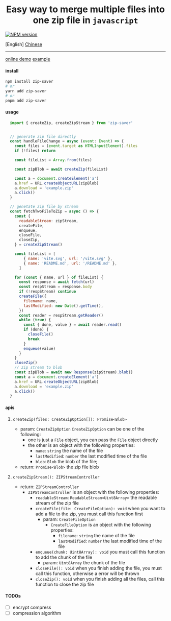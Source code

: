 <h1 align="center">
    Easy way to merge multiple files into one zip file in <code>javascript</code>
</h1>

[![NPM version]][npm-url]

[English] [Chinese](README_cn.md)

---

[online demo](https://codesandbox.io/p/devbox/2vxncf)
[example](https://github.com/EatherToo/zip-saver/blob/master/apps/example/src/App.vue)

#### install

```bash
npm install zip-saver
# or
yarn add zip-saver
# or
pnpm add zip-saver
```

#### usage

```javascript
  import { createZip, createZipStream } from 'zip-saver'


  // generate zip file directly
  const handleFileChange = async (event: Event) => {
    const files = (event.target as HTMLInputElement).files
    if (!files) return

    const fileList = Array.from(files)

    const zipBlob = await createZip(fileList)

    const a = document.createElement('a')
    a.href = URL.createObjectURL(zipBlob)
    a.download = 'example.zip'
    a.click()
  }

  // genetate zip file by stream
  const fetchTwoFileToZip = async () => {
    const {
      readableStream: zipStream,
      createFile,
      enqueue,
      closeFile,
      closeZip,
    } = createZipStream()

    const fileList = [
        { name: 'vite.svg', url: '/vite.svg' },
        { name: 'README.md', url: '/README.md' },
      ]

    for (const { name, url } of fileList) {
      const response = await fetch(url)
      const respStream = response.body
      if (!respStream) continue
      createFile({
        filename: name,
        lastModified: new Date().getTime(),
      })
      const reader = respStream.getReader()
      while (true) {
        const { done, value } = await reader.read()
        if (done) {
          closeFile()
          break
        }
        enqueue(value)
      }
    }
    closeZip()
    // zip stream to blob
    const zipBlob = await new Response(zipStream).blob()
    const a = document.createElement('a')
    a.href = URL.createObjectURL(zipBlob)
    a.download = 'example.zip'
    a.click()
  }
```

#### apis

1. `createZip(files: CreateZipOption[]): Promise<Blob>`

   - param: `CreateZipOption`
     `CreateZipOption` can be one of the following:
     - one is just a `File` object, you can pass the `File` object directly
     - the other is an object with the following properties:
       - `name`: `string` the name of the file
       - `lastModified`: `number` the last modified time of the file
       - `blob`: `Blob` the blob of the file;
   - return: `Promise<Blob>` the zip file blob

2. `createZipStream(): ZIPStreamController`
   - return: `ZIPStreamController`
     - `ZIPStreamController` is an object with the following properties:
       - `readableStream`: `ReadableStream<Uint8Array>` the readable stream of the zip file
       - `createFile(file: CreateFileOption): void`
         when you want to add a file to the zip, you must call this function first
         - param: `CreateFileOption`
           - `CreateFileOption` is an object with the following properties:
             - `filename`: `string` the name of the file
             - `lastModified`: `number` the last modified time of the file
       - `enqueue(chunk: Uint8Array): void`
         you must call this function to add the chunk of the file
         - param: `Uint8Array` the chunk of the file
       - `closeFile(): void`
         when you finish adding the file, you must call this function, otherwise a error will be thrown
       - `closeZip(): void`
         when you finish adding all the files, call this function to close the zip file

#### TODOs

- [ ] encrypt compress
- [ ] compression algorithm

[npm-url]: https://www.npmjs.com/package/zip-saver
[NPM version]: https://img.shields.io/npm/v/zip-saver?style=flat-square
[downloads-url]: https://www.npmjs.com/package/zip-saver
